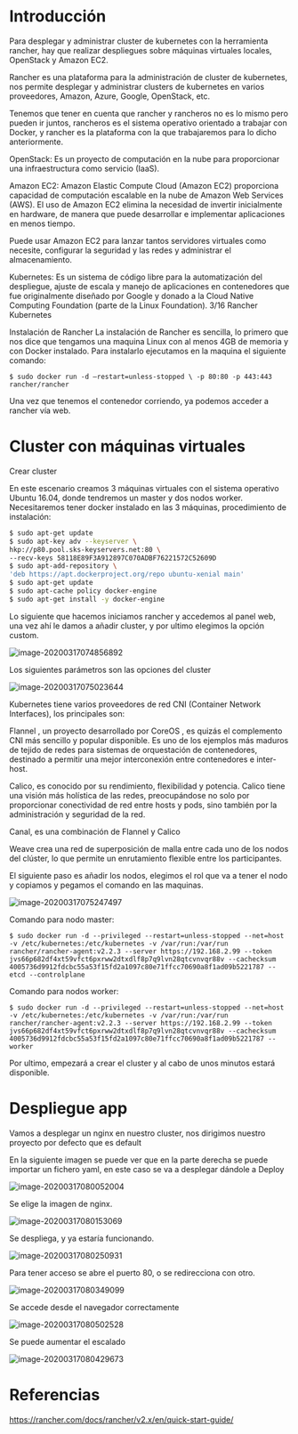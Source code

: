 # Introducción

Para desplegar y administrar cluster de kubernetes con la herramienta rancher, hay que realizar despliegues sobre máquinas virtuales locales, OpenStack y Amazon EC2. 

Rancher es una plataforma para la administración de cluster de kubernetes, nos permite desplegar y administrar clusters de kubernetes en varios proveedores, Amazon, Azure, Google, OpenStack, etc. 

Tenemos que tener en cuenta que rancher y rancheros no es lo mismo pero pueden ir juntos, rancheros es el sistema operativo orientado a trabajar con Docker, y rancher es la plataforma con la que trabajaremos para lo dicho anteriormente. 

OpenStack: Es un proyecto de computación en la nube para proporcionar una infraestructura como servicio (IaaS).

 Amazon EC2: Amazon Elastic Compute Cloud (Amazon EC2) proporciona capacidad de computación escalable en la nube de Amazon Web Services (AWS). El uso de Amazon EC2 elimina la necesidad de invertir inicialmente en hardware, de manera que puede desarrollar e implementar aplicaciones en menos tiempo. 

Puede usar Amazon EC2 para lanzar tantos servidores virtuales como necesite, configurar la seguridad y las redes y administrar el almacenamiento. 

Kubernetes: Es un sistema de código libre para la automatización del despliegue, ajuste de escala y manejo de aplicaciones en contenedores que fue originalmente diseñado por Google y donado a la Cloud Native Computing Foundation (parte de la Linux Foundation). 3/16 Rancher Kubernetes 

Instalación de Rancher La instalación de Rancher es sencilla, lo primero que nos dice que tengamos una maquina Linux con al menos 4GB de memoria y con Docker instalado. Para instalarlo ejecutamos en la maquina el siguiente comando:

```
$ sudo docker run -d –restart=unless-stopped \ -p 80:80 -p 443:443 rancher/rancher 
```

Una vez que tenemos el contenedor corriendo, ya podemos acceder a rancher vía web.



# Cluster con máquinas virtuales 

Crear cluster 

En este escenario  creamos 3 máquinas virtuales con el sistema operativo Ubuntu 16.04, donde tendremos un master y dos nodos worker. Necesitaremos tener docker instalado en las 3 máquinas, procedimiento de instalación:

```bash
$ sudo apt-get update
$ sudo apt-key adv --keyserver \
hkp://p80.pool.sks-keyservers.net:80 \
--recv-keys 58118E89F3A912897C070ADBF76221572C52609D
$ sudo apt-add-repository \
'deb https://apt.dockerproject.org/repo ubuntu-xenial main'
$ sudo apt-get update
$ sudo apt-cache policy docker-engine
$ sudo apt-get install -y docker-engine
```

Lo siguiente que hacemos iniciamos rancher y accedemos al panel web, una vez ahí le damos a añadir cluster, y por ultimo elegimos la opción custom.

![image-20200317074856892](./imagenes/image-base-1.png)

Los siguientes parámetros son las opciones del cluster

![image-20200317075023644](./imagenes/image-2.png)

Kubernetes tiene varios proveedores de red CNI (Container Network Interfaces), los principales son: 

Flannel , un proyecto desarrollado por CoreOS , es quizás el complemento CNI más sencillo y popular disponible. Es uno de los ejemplos más maduros de tejido de redes para sistemas de orquestación de contenedores, destinado a permitir una mejor interconexión entre contenedores e inter-host. 

Calico, es conocido por su rendimiento, flexibilidad y potencia. Calico tiene una visión más holística de las redes, preocupándose no solo por proporcionar conectividad de red entre hosts y pods, sino también por la administración y seguridad de la red. 

Canal, es una combinación de Flannel y Calico 

Weave crea una red de superposición de malla entre cada uno de los nodos del clúster, lo que permite un enrutamiento flexible entre los participantes. 



El siguiente paso es añadir los nodos, elegimos el rol que va a tener el nodo y copiamos y pegamos el comando en las maquinas.

![image-20200317075247497](./imagenes/image-conf.png)

Comando para nodo master:

```
$ sudo docker run -d --privileged --restart=unless-stopped --net=host -v /etc/kubernetes:/etc/kubernetes -v /var/run:/var/run rancher/rancher-agent:v2.2.3 --server https://192.168.2.99 --token jvs66p682df4xt59vfct6pxrww2dtxdlf8p7q9lvn28qtcvnvqr88v --cachecksum 4005736d9912fdcbc55a53f15fd2a1097c80e71ffcc70690a8f1ad09b5221787 --etcd --controlplane
```

Comando para nodos worker:

```
$ sudo docker run -d --privileged --restart=unless-stopped --net=host -v /etc/kubernetes:/etc/kubernetes -v /var/run:/var/run rancher/rancher-agent:v2.2.3 --server https://192.168.2.99 --token jvs66p682df4xt59vfct6pxrww2dtxdlf8p7q9lvn28qtcvnvqr88v --cachecksum 4005736d9912fdcbc55a53f15fd2a1097c80e71ffcc70690a8f1ad09b5221787 --worker
```

Por ultimo, empezará a crear el cluster y al cabo de unos minutos estará disponible.



# Despliegue app

Vamos a desplegar un nginx en nuestro cluster, nos dirigimos nuestro proyecto por defecto que es default

En la siguiente imagen se puede ver que en la parte derecha se puede importar un fichero yaml, en este caso se va a desplegar dándole a Deploy

![image-20200317080052004](./imagenes/image-3.png)

Se elige la imagen de nginx.

![image-20200317080153069](./imagenes/image-ngix.png)

Se despliega, y ya estaría funcionando.

![image-20200317080250931](./imagenes/image-conf3.png)

Para tener acceso se abre el puerto 80, o se redirecciona con otro.

![image-20200317080349099](./imagenes/image-conf4.png)

Se accede desde el navegador correctamente

![image-20200317080502528](./imagenes/image-conf5.png)

Se puede aumentar el escalado

![image-20200317080429673](./imagenes/image-conf6.png)



# Referencias 

https://rancher.com/docs/rancher/v2.x/en/quick-start-guide/